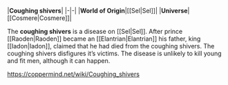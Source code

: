 |**Coughing shivers**|
|-|-|
|**World of Origin**|[[Sel\|Sel]]|
|**Universe**|[[Cosmere\|Cosmere]]|

The **coughing shivers** is a disease on [[Sel\|Sel]]. After prince [[Raoden\|Raoden]] became an [[Elantrian\|Elantrian]] his father, king [[Iadon\|Iadon]], claimed that he had died from the coughing shivers.
The coughing shivers disfigures it’s victims. The disease is unlikely to kill young and fit men, although it can happen.



https://coppermind.net/wiki/Coughing_shivers